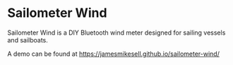 # Sailometer Wind
Sailometer Wind is a DIY Bluetooth wind meter designed for sailing vessels and sailboats.

A demo can be found at <https://jamesmikesell.github.io/sailometer-wind/>